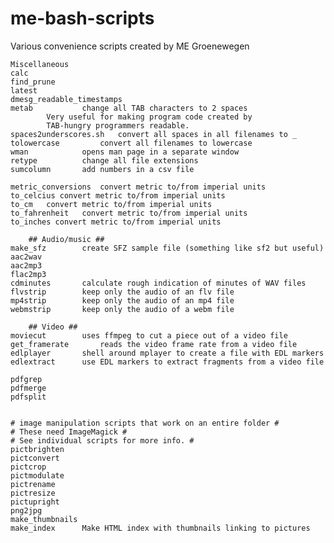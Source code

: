me-bash-scripts
===============

Various convenience scripts created by ME Groenewegen

	Miscellaneous
	calc 
	find_prune 	
	latest
	dmesg_readable_timestamps 	
	metab			change all TAB characters to 2 spaces
			Very useful for making program code created by
			TAB-hungry programmers readable.
	spaces2underscores.sh 	convert	all spaces in all filenames to _
	tolowercase 		convert all filenames to lowercase
	wman			opens man page in a separate window
	retype			change all file extensions
	sumcolumn 		add numbers in a csv file

	metric_conversions	convert metric to/from imperial units 
	to_celcius convert metric to/from imperial units 
	to_cm 	convert metric to/from imperial units 
	to_fahrenheit 	convert metric to/from imperial units 
	to_inches convert metric to/from imperial units 

		## Audio/music ##
	make_sfz 		create SFZ sample file (something like sf2 but useful)
	aac2wav 	
	aac2mp3 	
	flac2mp3
	cdminutes		calculate rough indication of minutes of WAV files
	flvstrip		keep only the audio of an flv file 
	mp4strip		keep only the audio of an mp4 file 
	webmstrip		keep only the audio of a webm file 

		## Video ##
	moviecut		uses ffmpeg to cut a piece out of a video file
	get_framerate		reads the video frame rate from a video file
	edlplayer		shell around mplayer to create a file with EDL markers
	edlextract		use EDL markers to extract fragments from a video file

	pdfgrep 
	pdfmerge 
	pdfsplit 


	# image manipulation scripts that work on an entire folder #
	# These need ImageMagick #
	# See individual scripts for more info. #
	pictbrighten 
	pictconvert
	pictcrop
	pictmodulate
	pictrename
	pictresize	
	pictupright
	png2jpg 
	make_thumbnails		
	make_index		Make HTML index with thumbnails linking to pictures
